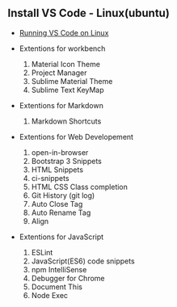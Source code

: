 ## Install VS Code - Linux(ubuntu)
* [Running VS Code on Linux](https://code.visualstudio.com/docs/setup/linux) 

* Extentions for workbench
    1. Material Icon Theme
    2. Project Manager
    3. Sublime Material Theme
    4. Sublime Text KeyMap

* Extentions for Markdown
    1. Markdown Shortcuts

* Extentions for Web Developement
    1. open-in-browser
    2. Bootstrap 3 Snippets
    3. HTML Snippets
    4. ci-snippets
    5. HTML CSS Class completion
    6. Git History (git log)
    7. Auto Close Tag
    8. Auto Rename Tag
    9. Align

* Extentions for JavaScript
    1. ESLint
    2. JavaScript(ES6) code snippets
    3. npm IntelliSense
    4. Debugger for Chrome
    5. Document This
    6. Node Exec